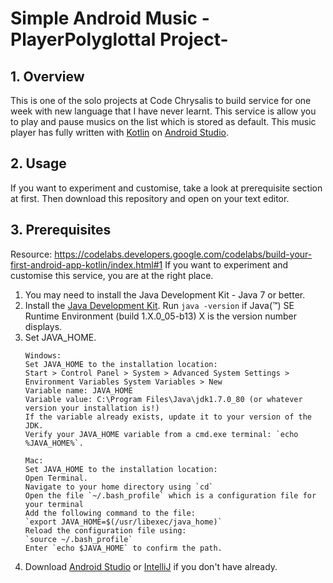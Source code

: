 # Simple Android Music - PlayerPolyglottal Project- 

## 1. Overview
This is one of the solo projects at Code Chrysalis to build service for one week with new language that I have never learnt. This service is allow you to play and pause musics on the list which is stored as default. This music player has fully written with [Kotlin](https://kotlinlang.org/) on [Android Studio](https://developer.android.com/studio/).

## 2. Usage
If you want to experiment and customise, take a look at prerequisite section at first. Then download this repository and open on your text editor.

## 3. Prerequisites
Resource: https://codelabs.developers.google.com/codelabs/build-your-first-android-app-kotlin/index.html#1
If you want to experiment and customise this service, you are at the right place. 
1. You may need to install the Java Development Kit - Java 7 or better.
2. Install the [Java Development Kit](http://www.oracle.com/technetwork/java/javase/downloads/index.html). Run `java -version` if Java(™) SE Runtime Environment (build 1.X.0_05-b13) X is the version number displays.
3. Set JAVA_HOME. 
    ```
    Windows: 
    Set JAVA_HOME to the installation location:
    Start > Control Panel > System > Advanced System Settings > Environment Variables System Variables > New
    Variable name: JAVA_HOME
    Variable value: C:\Program Files\Java\jdk1.7.0_80 (or whatever version your installation is!)
    If the variable already exists, update it to your version of the JDK.
    Verify your JAVA_HOME variable from a cmd.exe terminal: `echo %JAVA_HOME%`.
    ```
    ```
    Mac:
    Set JAVA_HOME to the installation location:
    Open Terminal.
    Navigate to your home directory using `cd`
    Open the file `~/.bash_profile` which is a configuration file for your terminal
    Add the following command to the file:
    `export JAVA_HOME=$(/usr/libexec/java_home)`
    Reload the configuration file using:
    `source ~/.bash_profile`
    Enter `echo $JAVA_HOME` to confirm the path.
    ```
4. Download [Android Studio](https://developer.android.com/studio/) or [IntelliJ](https://www.jetbrains.com/idea/) if you don't have already.



